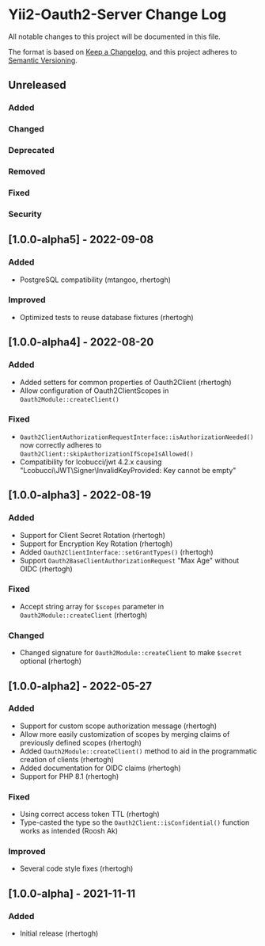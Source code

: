 Yii2-Oauth2-Server Change Log
=============================
All notable changes to this project will be documented in this file.

The format is based on [Keep a Changelog](https://keepachangelog.com/en/1.0.0/),
and this project adheres to [Semantic Versioning](https://semver.org/spec/v2.0.0.html).


Unreleased
----------

### Added
### Changed
### Deprecated
### Removed
### Fixed
### Security


[1.0.0-alpha5] - 2022-09-08
---------------------------

### Added
- PostgreSQL compatibility (mtangoo, rhertogh)

### Improved
- Optimized tests to reuse database fixtures (rhertogh)

[1.0.0-alpha4] - 2022-08-20
---------------------------

### Added
- Added setters for common properties of Oauth2Client (rhertogh)
- Allow configuration of Oauth2ClientScopes in `Oauth2Module::createClient()`

### Fixed
- `Oauth2ClientAuthorizationRequestInterface::isAuthorizationNeeded()` now correctly adheres to `Oauth2Client::skipAuthorizationIfScopeIsAllowed()`
- Compatibility for lcobucci/jwt 4.2.x causing "Lcobucci\JWT\Signer\InvalidKeyProvided: Key cannot be empty"


[1.0.0-alpha3] - 2022-08-19
---------------------------

### Added
- Support for Client Secret Rotation (rhertogh)
- Support for Encryption Key Rotation (rhertogh)
- Added `Oauth2ClientInterface::setGrantTypes()` (rhertogh)
- Support `Oauth2BaseClientAuthorizationRequest` "Max Age" without OIDC (rhertogh)

### Fixed
- Accept string array for `$scopes` parameter in `Oauth2Module::createClient` (rhertogh)

### Changed
- Changed signature for `Oauth2Module::createClient` to make `$secret` optional (rhertogh)

[1.0.0-alpha2] - 2022-05-27
---------------------------

### Added
- Support for custom scope authorization message (rhertogh)
- Allow more easily customization of scopes by merging claims of previously defined scopes (rhertogh)
- Added `Oauth2Module::createClient()` method to aid in the programmatic creation of clients (rhertogh)
- Added documentation for OIDC claims (rhertogh)
- Support for PHP 8.1 (rhertogh)

### Fixed
- Using correct access token TTL (rhertogh)
- Type-casted the type so the `Oauth2Client::isConfidential()` function works as intended (Roosh Ak)

### Improved
- Several code style fixes (rhertogh)

[1.0.0-alpha] - 2021-11-11
--------------------------

### Added
- Initial release (rhertogh)
